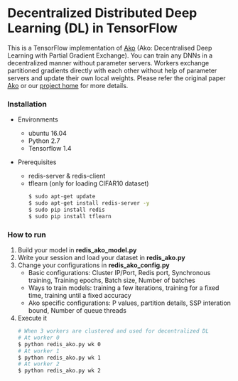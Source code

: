 # Decentralized Distributed Deep Learning (DL) in TensorFlow

This is a TensorFlow implementation of [Ako](https://lsds.doc.ic.ac.uk/sites/default/files/ako-socc16.pdf) (Ako: Decentralised Deep Learning with Partial Gradient Exchange). You can train any DNNs in a decentralized manner without parameter servers. Workers exchange partitioned gradients directly with each other without help of parameter servers and update their own local weights. Please refer the original paper [Ako](https://lsds.doc.ic.ac.uk/sites/default/files/ako-socc16.pdf) or our [project home](https://www-users.cs.umn.edu/~chandra/tfako/home.html) for more details. 

### Installation
 - Environments  
    - ubuntu 16.04 
    - Python 2.7
    - Tensorflow 1.4
    
 - Prerequisites 
    - redis-server & redis-client 
    - tflearn (only for loading CIFAR10 dataset)
        ```sh
        $ sudo apt-get update
        $ sudo apt-get install redis-server -y
        $ sudo pip install redis
        $ sudo pip install tflearn
        ```

### How to run
1. Build your model in **redis_ako_model.py**
2. Write your session and load your dataset in **redis_ako.py**
3. Change your configurations in **redis_ako_config.py**
    - Basic configurations: Cluster IP/Port, Redis port, Synchronous training, Training epochs, Batch size, Number of batches
    - Ways to train models: training a few iterations, training for a fixed time, training until a fixed accuracy 
    - Ako specific configurations: P values, partition details, SSP interation bound, Number of queue threads
4. Execute it 
    ```sh
    # When 3 workers are clustered and used for decentralized DL
    # At worker 0
    $ python redis_ako.py wk 0 
    # At worker 1
    $ python redis_ako.py wk 1
    # At worker 2
    $ python redis_ako.py wk 2
    ```

